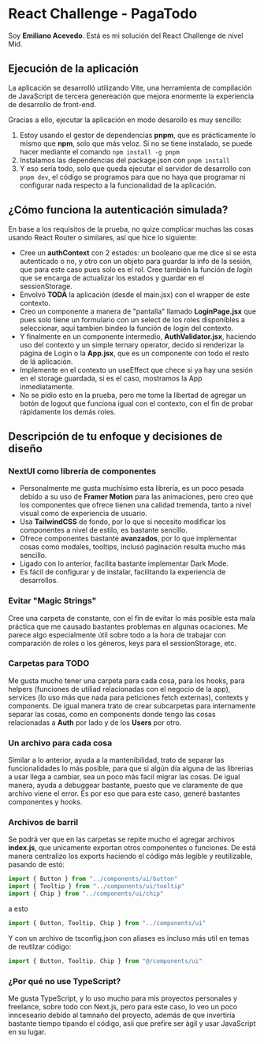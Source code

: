 # React Challenge - PagaTodo


Soy **Emiliano Acevedo**. Está es mi solución del React Challenge de nivel Mid.

## Ejecución de la aplicación
La aplicación se desarrolló utilizando Vite, 
una herramienta de compilación de JavaScript de tercera genereación que 
mejora enormente la experiencia de desarrollo de front-end. 

Gracias a ello, ejecutar la aplicación en modo desarollo es muy sencillo:
1. Estoy usando el gestor de dependencias **pnpm**, que es prácticamente lo mismo que **npm**, solo que más veloz. Si no se tiene instalado, se puede hacer mediante el comando ```npm install -g pnpm```
2. Instalamos las dependencias del package.json con ```pnpm install```
3. Y eso sería todo, solo que queda ejecutar el servidor de desarrollo con ```pnpm dev```, el código se programos para que no haya que programar ni configurar nada respecto a la funcionalidad de la aplicación.

## ¿Cómo funciona la autenticación simulada?
En base a los requisitos de la prueba, no quize complicar muchas las cosas usando React Router o similares, así que hice lo siguiente:
- Cree un **authContext** con 2 estados: un booleano que me dice si se esta autenticado o no, y otro con un objeto para guardar la info de la sesión, que para este caso pues solo es el rol. Cree también la función de *login* que se encarga de actualizar los estados y guardar en el sessionStorage.
- Envolvó **TODA** la aplicación (desde el main.jsx) con el wrapper de este contexto.
- Creo un componente a manera de "pantalla" llamado **LoginPage.jsx** que pues solo tiene un formulario con un select de los roles disponibles a seleccionar, aquí tambien bindeo la función de login del contexto.
- Y finalmente en un componente intermedio, **AuthValidator.jsx**, haciendo uso del contexto y un simple ternary operator, decido si renderizar la página de Login o la **App.jsx**, que es un componente con todo el resto de lá aplicación.
- Implemente en el contexto un useEffect que chece si ya hay una sesión en el storage guardada, si es el caso, mostramos la App inmediatamente.
- No se pidio esto en la prueba, pero me tome la libertad de agregar un botón de logout que funciona igual con el contexto, con el fin de probar rápidamente los demás roles.


## Descripción de tu enfoque y decisiones de diseño

### NextUI como librería de componentes

- Personalmente me gusta muchísimo esta librería, es un poco pesada debido a su uso de **Framer Motion** para las animaciones, pero creo que los componentes que ofrece tienen una calidad tremenda, tanto a nivel visual como de experiencia de usuario.
- Usa **TailwindCSS** de fondo, por lo que si necesito modificar los componentes a nivel de estilo, es bastante sencillo.
- Ofrece componentes bastante **avanzados**, por lo que implementar cosas como modales, tooltips, inclusó paginación resulta mucho más sencillo.
- Ligado con lo anterior, facilita bastante implementar Dark Mode.
- Es fácil de configurar y de instalar, facilitando la experiencia de desarrollos.

### Evitar "Magic Strings"

Cree una carpeta de constante, con el fin de evitar lo más posible esta mala práctica que me causado bastantes problemas en algunas ocaciones. Me parece algo
especialmente útil sobre todo a la hora de trabajar con comparación de roles o los géneros, keys para el sessionStorage, etc.

### Carpetas para **TODO**

Me gusta mucho tener una carpeta para cada cosa, para los hooks, para helpers (funciones de utiliad relacionadas con el negocio de la app), services (lo uso más que nada para peticiones fetch externas), contexts y components. De igual manera trato de crear subcarpetas para internamente separar las cosas, como en components donde tengo las cosas relacionadas a **Auth** por lado y de los **Users** por otro.

### Un archivo para cada cosa

Similar a lo anterior, ayuda a la mantenibilidad, trato de separar las funcionalidades lo más posible, para que si algún día alguna de las librerias a usar llega a cambiar, sea un poco más facil migrar las cosas. De igual manera, ayuda a debuggear bastante, puesto que ve claramente de que archivo viene el error. Es por eso que para este caso, generé bastantes componentes y hooks.

### Archivos de barril

Se podrá ver que en las carpetas se repite mucho el agregar archivos **index.js**, que unicamente exportan otros componentes o funciones. De está manera centralizo los exports haciendo el código más legible y reutilizable, pasando de estó:
```jsx
import { Button } from "../components/ui/button"
import { Tooltip } from "../components/ui/tooltip"
import { Chip } from "../components/ui/chip"
```
a esto
```jsx
import { Button, Tooltip, Chip } from "../components/ui"
```
Y con un archivo de tsconfig.json con aliases es incluso más util en temas de reutilzar código:
```jsx
import { Button, Tooltip, Chip } from "@/components/ui"
```
### ¿Por qué no use TypeScript?

Me gusta TypeScript, y lo uso mucho para mis proyectos personales y freelance, sobre todo con Next.js, pero para este caso, lo veo un poco innceseario
debido al tamnaño del proyecto, además de que invertiría bastante tiempo tipando el código, asíi que prefire ser ágil y usar JavaScript en su lugar.

